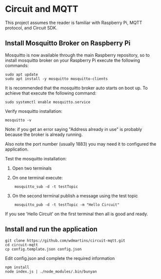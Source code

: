# Circuit and MQTT

This project assumes the reader is familiar with Raspberry Pi, MQTT protocol, and Circuit SDK.

## Install Mosquitto Broker on Raspberry Pi

Mosquitto is now available through the main Raspberry repository, so to install mosquitto broker on your Raspberry Pi execute the following commands:

    sudo apt update
    sudo apt install -y mosquitto mosquitto-clients

It is recommended that the mosquitto broker auto starts on boot up. To achieve that execute the following command:

    sudo systemctl enable mosquitto.service

Verify mosquitto installation:

    mosquitto -v

Note: if you get an error saying "Address already in use" is probably because the broker is already running.

Also note the port number (usually 1883) you may need it to configured the application.

Test the mosquitto installation:
  1. Open two terminals
  2. On one terminal execute:
      
          mosquitto_sub -d -t testTopic
  3. On the second terminal publish a message using the test topic

          mosquitto_pub -d -t testTopic -m "Hello Circuit"

If you see 'Hello Circuit' on the first terminal then all is good and ready.


## Install and run the application

    git clone https://github.com/wdmartins/circuit-mqtt.git
    cd circuit-mqtt
    cp config.template.json config.json
    
Edit config.json and complete the required information

    npm install
    node index.js | ./node_modules/.bin/bunyan





